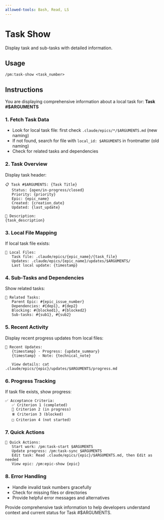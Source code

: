 ```yaml
---
allowed-tools: Bash, Read, LS
---
```


# Task Show

Display task and sub-tasks with detailed information.

## Usage
```
/pm:task-show <task_number>
```

## Instructions

You are displaying comprehensive information about a local task for: **Task #$ARGUMENTS**

### 1. Fetch Task Data
- Look for local task file: first check `.claude/epics/*/$ARGUMENTS.md` (new naming)
- If not found, search for file with `local_id: $ARGUMENTS` in frontmatter (old naming)
- Check for related tasks and dependencies

### 2. Task Overview
Display task header:
```
📋 Task #$ARGUMENTS: {Task Title}
   Status: {open/in-progress/closed}
   Priority: {priority}
   Epic: {epic_name}
   Created: {creation_date}
   Updated: {last_update}
   
📝 Description:
{task_description}
```

### 3. Local File Mapping
If local task file exists:
```
📁 Local Files:
   Task file: .claude/epics/{epic_name}/{task_file}
   Updates: .claude/epics/{epic_name}/updates/$ARGUMENTS/
   Last local update: {timestamp}
```

### 4. Sub-Tasks and Dependencies
Show related tasks:
```
🔗 Related Tasks:
   Parent Epic: #{epic_issue_number}
   Dependencies: #{dep1}, #{dep2}
   Blocking: #{blocked1}, #{blocked2}
   Sub-tasks: #{sub1}, #{sub2}
```

### 5. Recent Activity
Display recent progress updates from local files:
```
💬 Recent Updates:
   {timestamp} - Progress: {update_summary}
   {timestamp} - Note: {technical_note}
   
   View details: cat .claude/epics/{epic}/updates/$ARGUMENTS/progress.md
```

### 6. Progress Tracking
If task file exists, show progress:
```
✅ Acceptance Criteria:
   ✅ Criterion 1 (completed)
   🔄 Criterion 2 (in progress)
   ⏸️ Criterion 3 (blocked)
   □ Criterion 4 (not started)
```

### 7. Quick Actions
```
🚀 Quick Actions:
   Start work: /pm:task-start $ARGUMENTS
   Update progress: /pm:task-sync $ARGUMENTS
   Edit task: Read .claude/epics/{epic}/$ARGUMENTS.md, then Edit as needed
   View epic: /pm:epic-show {epic}
```

### 8. Error Handling
- Handle invalid task numbers gracefully
- Check for missing files or directories
- Provide helpful error messages and alternatives

Provide comprehensive task information to help developers understand context and current status for Task #$ARGUMENTS.
